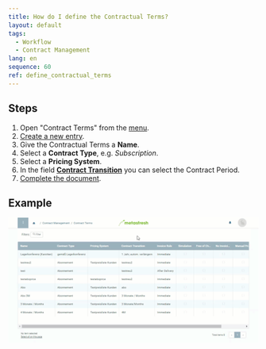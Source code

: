 ```yaml
---
title: How do I define the Contractual Terms?
layout: default
tags:
  - Workflow
  - Contract Management
lang: en
sequence: 60
ref: define_contractual_terms
---
```


## Steps
1. Open "Contract Terms" from the [menu](Menu).
1. [Create a new entry](New_Record_Window).
1. Give the Contractual Terms a **Name**.
1. Select a **Contract Type**, e.g. *Subscription*.
1. Select a **Pricing System**.
1. In the field **[Contract Transition](Define_contract_period)** you can select the Contract Period.
1. [Complete the document](DocumentProcessingComplete).

## Example
![](assets/define_contractual_terms.gif)
